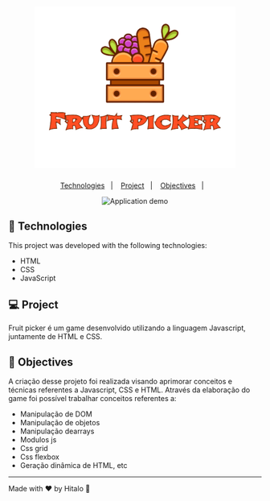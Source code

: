 <h1 align="center">
  <img alt="Utility" title="Utility" src=".github/logo-fruit-picker.png" width="400px" />
</h1>

<p align="center">
  <a href="#-technologies">Technologies</a>&nbsp;&nbsp;&nbsp;|&nbsp;&nbsp;&nbsp;
  <a href="#-project">Project</a>&nbsp;&nbsp;&nbsp;|&nbsp;&nbsp;&nbsp;
  <a href="#-objectives">Objectives</a>&nbsp;&nbsp;&nbsp;|&nbsp;&nbsp;&nbsp;

</p>

<p align="center">
 <img src=".github/gameplay.gif" alt="Application demo" width="800px" height="600px"/>
</p>

## 🚀 Technologies

This project was developed with the following technologies:

- HTML
- CSS
- JavaScript

## 💻 Project

Fruit picker é um game desenvolvido utilizando a linguagem Javascript, juntamente de HTML e CSS. 

## :memo: Objectives

A criação desse projeto foi realizada visando aprimorar conceitos e técnicas referentes a Javascript, CSS e HTML. Através da elaboração do game foi possível trabalhar conceitos referentes a:
- Manipulação de DOM
- Manipulação de objetos
- Manipulação dearrays
- Modulos js
- Css grid
- Css flexbox 
- Geração dinâmica de HTML, etc

---
Made with ♥ by Hitalo 🚀
